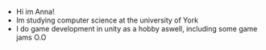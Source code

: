 - Hi im Anna!
- Im studying computer science at the university of York
- I do game development in unity as a hobby aswell, including some game jams O.O

<!---
AnnabethS/AnnabethS is a ✨ special ✨ repository because its `README.md` (this file) appears on your GitHub profile.
You can click the Preview link to take a look at your changes.
--->
